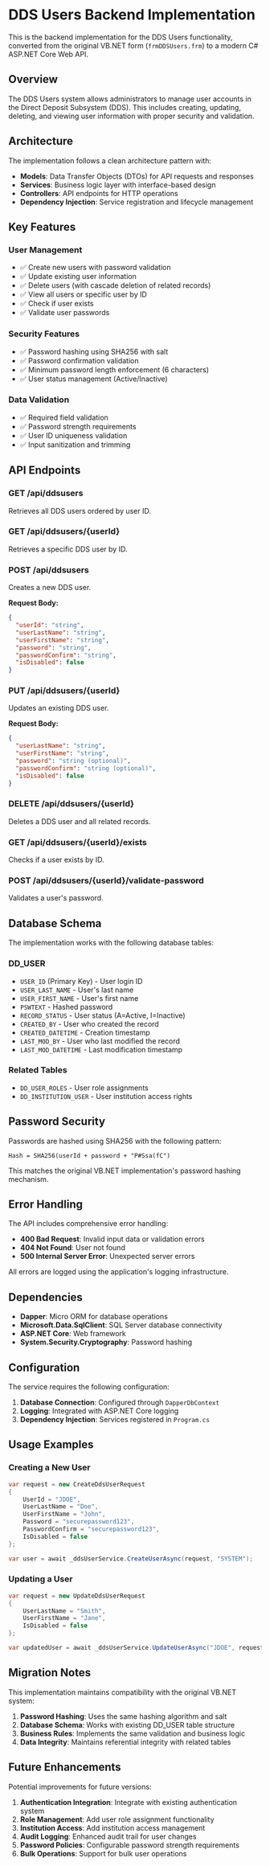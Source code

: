 # DDS Users Backend Implementation

This is the backend implementation for the DDS Users functionality, converted from the original VB.NET form (`frmDDSUsers.frm`) to a modern C# ASP.NET Core Web API.

## Overview

The DDS Users system allows administrators to manage user accounts in the Direct Deposit Subsystem (DDS). This includes creating, updating, deleting, and viewing user information with proper security and validation.

## Architecture

The implementation follows a clean architecture pattern with:

- **Models**: Data Transfer Objects (DTOs) for API requests and responses
- **Services**: Business logic layer with interface-based design
- **Controllers**: API endpoints for HTTP operations
- **Dependency Injection**: Service registration and lifecycle management

## Key Features

### User Management
- ✅ Create new users with password validation
- ✅ Update existing user information
- ✅ Delete users (with cascade deletion of related records)
- ✅ View all users or specific user by ID
- ✅ Check if user exists
- ✅ Validate user passwords

### Security Features
- ✅ Password hashing using SHA256 with salt
- ✅ Password confirmation validation
- ✅ Minimum password length enforcement (6 characters)
- ✅ User status management (Active/Inactive)

### Data Validation
- ✅ Required field validation
- ✅ Password strength requirements
- ✅ User ID uniqueness validation
- ✅ Input sanitization and trimming

## API Endpoints

### GET /api/ddsusers
Retrieves all DDS users ordered by user ID.

### GET /api/ddsusers/{userId}
Retrieves a specific DDS user by ID.

### POST /api/ddsusers
Creates a new DDS user.

**Request Body:**
```json
{
  "userId": "string",
  "userLastName": "string",
  "userFirstName": "string",
  "password": "string",
  "passwordConfirm": "string",
  "isDisabled": false
}
```

### PUT /api/ddsusers/{userId}
Updates an existing DDS user.

**Request Body:**
```json
{
  "userLastName": "string",
  "userFirstName": "string",
  "password": "string (optional)",
  "passwordConfirm": "string (optional)",
  "isDisabled": false
}
```

### DELETE /api/ddsusers/{userId}
Deletes a DDS user and all related records.

### GET /api/ddsusers/{userId}/exists
Checks if a user exists by ID.

### POST /api/ddsusers/{userId}/validate-password
Validates a user's password.

## Database Schema

The implementation works with the following database tables:

### DD_USER
- `USER_ID` (Primary Key) - User login ID
- `USER_LAST_NAME` - User's last name
- `USER_FIRST_NAME` - User's first name
- `PSWTEXT` - Hashed password
- `RECORD_STATUS` - User status (A=Active, I=Inactive)
- `CREATED_BY` - User who created the record
- `CREATED_DATETIME` - Creation timestamp
- `LAST_MOD_BY` - User who last modified the record
- `LAST_MOD_DATETIME` - Last modification timestamp

### Related Tables
- `DD_USER_ROLES` - User role assignments
- `DD_INSTITUTION_USER` - User institution access rights

## Password Security

Passwords are hashed using SHA256 with the following pattern:
```
Hash = SHA256(userId + password + "P#Ssa(fC")
```

This matches the original VB.NET implementation's password hashing mechanism.

## Error Handling

The API includes comprehensive error handling:

- **400 Bad Request**: Invalid input data or validation errors
- **404 Not Found**: User not found
- **500 Internal Server Error**: Unexpected server errors

All errors are logged using the application's logging infrastructure.

## Dependencies

- **Dapper**: Micro ORM for database operations
- **Microsoft.Data.SqlClient**: SQL Server database connectivity
- **ASP.NET Core**: Web framework
- **System.Security.Cryptography**: Password hashing

## Configuration

The service requires the following configuration:

1. **Database Connection**: Configured through `DapperDbContext`
2. **Logging**: Integrated with ASP.NET Core logging
3. **Dependency Injection**: Services registered in `Program.cs`

## Usage Examples

### Creating a New User
```csharp
var request = new CreateDdsUserRequest
{
    UserId = "JDOE",
    UserLastName = "Doe",
    UserFirstName = "John",
    Password = "securepassword123",
    PasswordConfirm = "securepassword123",
    IsDisabled = false
};

var user = await _ddsUserService.CreateUserAsync(request, "SYSTEM");
```

### Updating a User
```csharp
var request = new UpdateDdsUserRequest
{
    UserLastName = "Smith",
    UserFirstName = "Jane",
    IsDisabled = false
};

var updatedUser = await _ddsUserService.UpdateUserAsync("JDOE", request, "SYSTEM");
```

## Migration Notes

This implementation maintains compatibility with the original VB.NET system:

1. **Password Hashing**: Uses the same hashing algorithm and salt
2. **Database Schema**: Works with existing DD_USER table structure
3. **Business Rules**: Implements the same validation and business logic
4. **Data Integrity**: Maintains referential integrity with related tables

## Future Enhancements

Potential improvements for future versions:

1. **Authentication Integration**: Integrate with existing authentication system
2. **Role Management**: Add user role assignment functionality
3. **Institution Access**: Add institution access management
4. **Audit Logging**: Enhanced audit trail for user changes
5. **Password Policies**: Configurable password strength requirements
6. **Bulk Operations**: Support for bulk user operations 